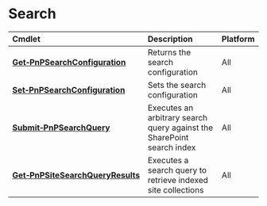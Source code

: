 # Search 
Cmdlet|Description|Platform
:-----|:----------|:-------
**[Get&#8209;PnPSearchConfiguration](Get-PnPSearchConfiguration.md)** |Returns the search configuration|All
**[Set&#8209;PnPSearchConfiguration](Set-PnPSearchConfiguration.md)** |Sets the search configuration|All
**[Submit&#8209;PnPSearchQuery](Submit-PnPSearchQuery.md)** |Executes an arbitrary search query against the SharePoint search index|All
**[Get&#8209;PnPSiteSearchQueryResults](Get-PnPSiteSearchQueryResults.md)** |Executes a search query to retrieve indexed site collections|All

